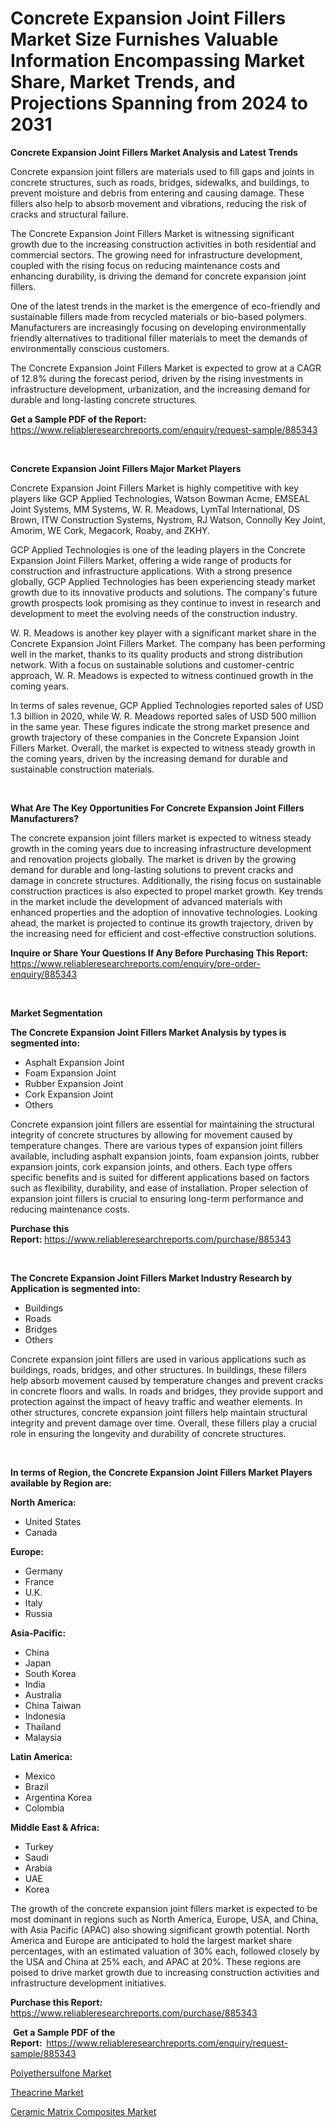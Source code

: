 <p><h1>Concrete Expansion Joint Fillers Market Size Furnishes Valuable Information Encompassing Market Share, Market Trends, and Projections Spanning from 2024 to 2031</h1></p><p><strong>Concrete Expansion Joint Fillers Market Analysis and Latest Trends</strong></p>
<p><p>Concrete expansion joint fillers are materials used to fill gaps and joints in concrete structures, such as roads, bridges, sidewalks, and buildings, to prevent moisture and debris from entering and causing damage. These fillers also help to absorb movement and vibrations, reducing the risk of cracks and structural failure.</p><p>The Concrete Expansion Joint Fillers Market is witnessing significant growth due to the increasing construction activities in both residential and commercial sectors. The growing need for infrastructure development, coupled with the rising focus on reducing maintenance costs and enhancing durability, is driving the demand for concrete expansion joint fillers.</p><p>One of the latest trends in the market is the emergence of eco-friendly and sustainable fillers made from recycled materials or bio-based polymers. Manufacturers are increasingly focusing on developing environmentally friendly alternatives to traditional filler materials to meet the demands of environmentally conscious customers.</p><p>The Concrete Expansion Joint Fillers Market is expected to grow at a CAGR of 12.8% during the forecast period, driven by the rising investments in infrastructure development, urbanization, and the increasing demand for durable and long-lasting concrete structures.</p></p>
<p><strong>Get a Sample PDF of the Report:&nbsp;</strong> <a href="https://www.reliableresearchreports.com/enquiry/request-sample/885343">https://www.reliableresearchreports.com/enquiry/request-sample/885343</a></p>
<p>&nbsp;</p>
<p><strong>Concrete Expansion Joint Fillers Major Market Players</strong></p>
<p><p>Concrete Expansion Joint Fillers Market is highly competitive with key players like GCP Applied Technologies, Watson Bowman Acme, EMSEAL Joint Systems, MM Systems, W. R. Meadows, LymTal International, DS Brown, ITW Construction Systems, Nystrom, RJ Watson, Connolly Key Joint, Amorim, WE Cork, Megacork, Roaby, and ZKHY.</p><p>GCP Applied Technologies is one of the leading players in the Concrete Expansion Joint Fillers Market, offering a wide range of products for construction and infrastructure applications. With a strong presence globally, GCP Applied Technologies has been experiencing steady market growth due to its innovative products and solutions. The company's future growth prospects look promising as they continue to invest in research and development to meet the evolving needs of the construction industry.</p><p>W. R. Meadows is another key player with a significant market share in the Concrete Expansion Joint Fillers Market. The company has been performing well in the market, thanks to its quality products and strong distribution network. With a focus on sustainable solutions and customer-centric approach, W. R. Meadows is expected to witness continued growth in the coming years.</p><p>In terms of sales revenue, GCP Applied Technologies reported sales of USD 1.3 billion in 2020, while W. R. Meadows reported sales of USD 500 million in the same year. These figures indicate the strong market presence and growth trajectory of these companies in the Concrete Expansion Joint Fillers Market. Overall, the market is expected to witness steady growth in the coming years, driven by the increasing demand for durable and sustainable construction materials.</p></p>
<p>&nbsp;</p>
<p><strong>What Are The Key Opportunities For Concrete Expansion Joint Fillers Manufacturers?</strong></p>
<p><p>The concrete expansion joint fillers market is expected to witness steady growth in the coming years due to increasing infrastructure development and renovation projects globally. The market is driven by the growing demand for durable and long-lasting solutions to prevent cracks and damage in concrete structures. Additionally, the rising focus on sustainable construction practices is also expected to propel market growth. Key trends in the market include the development of advanced materials with enhanced properties and the adoption of innovative technologies. Looking ahead, the market is projected to continue its growth trajectory, driven by the increasing need for efficient and cost-effective construction solutions.</p></p>
<p><strong>Inquire or Share Your Questions If Any Before Purchasing This Report:</strong> <a href="https://www.reliableresearchreports.com/enquiry/pre-order-enquiry/885343">https://www.reliableresearchreports.com/enquiry/pre-order-enquiry/885343</a></p>
<p>&nbsp;</p>
<p><strong>Market Segmentation</strong></p>
<p><strong>The Concrete Expansion Joint Fillers Market Analysis by types is segmented into:</strong></p>
<p><ul><li>Asphalt Expansion Joint</li><li>Foam Expansion Joint</li><li>Rubber Expansion Joint</li><li>Cork Expansion Joint</li><li>Others</li></ul></p>
<p><p>Concrete expansion joint fillers are essential for maintaining the structural integrity of concrete structures by allowing for movement caused by temperature changes. There are various types of expansion joint fillers available, including asphalt expansion joints, foam expansion joints, rubber expansion joints, cork expansion joints, and others. Each type offers specific benefits and is suited for different applications based on factors such as flexibility, durability, and ease of installation. Proper selection of expansion joint fillers is crucial to ensuring long-term performance and reducing maintenance costs.</p></p>
<p><strong>Purchase this Report:&nbsp;</strong><a href="https://www.reliableresearchreports.com/purchase/885343">https://www.reliableresearchreports.com/purchase/885343</a></p>
<p>&nbsp;</p>
<p><strong>The Concrete Expansion Joint Fillers Market Industry Research by Application is segmented into:</strong></p>
<p><ul><li>Buildings</li><li>Roads</li><li>Bridges</li><li>Others</li></ul></p>
<p><p>Concrete expansion joint fillers are used in various applications such as buildings, roads, bridges, and other structures. In buildings, these fillers help absorb movement caused by temperature changes and prevent cracks in concrete floors and walls. In roads and bridges, they provide support and protection against the impact of heavy traffic and weather elements. In other structures, concrete expansion joint fillers help maintain structural integrity and prevent damage over time. Overall, these fillers play a crucial role in ensuring the longevity and durability of concrete structures.</p></p>
<p>&nbsp;</p>
<p><strong>In terms of Region, the Concrete Expansion Joint Fillers Market Players available by Region are:</strong></p>
<p>
    <p> <strong> North America: </strong>
        <ul>
            <li>United States</li>
            <li>Canada</li>
        </ul>
        </p> 
    <p> <strong> Europe: </strong>
        <ul>
            <li>Germany</li>
            <li>France</li>
            <li>U.K.</li>
            <li>Italy</li>
            <li>Russia</li>
        </ul>
        </p> 
    <p> <strong> Asia-Pacific: </strong>
        <ul>
            <li>China</li>
            <li>Japan</li>
            <li>South Korea</li>
            <li>India</li>
            <li>Australia</li>
            <li>China Taiwan</li>
            <li>Indonesia</li>
            <li>Thailand</li>
            <li>Malaysia</li>
        </ul>
        </p> 
    <p> <strong> Latin America: </strong>
        <ul>
            <li>Mexico</li>
            <li>Brazil</li>
            <li>Argentina Korea</li>
            <li>Colombia</li>
        </ul>
        </p> 
    <p> <strong> Middle East & Africa: </strong>
        <ul>
            <li>Turkey</li>
            <li>Saudi</li>
            <li>Arabia</li>
            <li>UAE</li>
            <li>Korea</li>
        </ul>
    </p>
    </p>
<p><p>The growth of the concrete expansion joint fillers market is expected to be most dominant in regions such as North America, Europe, USA, and China, with Asia Pacific (APAC) also showing significant growth potential. North America and Europe are anticipated to hold the largest market share percentages, with an estimated valuation of 30% each, followed closely by the USA and China at 25% each, and APAC at 20%. These regions are poised to drive market growth due to increasing construction activities and infrastructure development initiatives.</p></p>
<p><strong>Purchase this Report: </strong><a href="https://www.reliableresearchreports.com/purchase/885343">https://www.reliableresearchreports.com/purchase/885343</a></p>
<p>&nbsp;<strong>Get a Sample PDF of the Report:&nbsp;&nbsp;</strong><a href="https://www.reliableresearchreports.com/enquiry/request-sample/885343">https://www.reliableresearchreports.com/enquiry/request-sample/885343</a></p>
<p><strong></strong></p>
<p><p><a href="https://github.com/provorikovar/Market-Research-Report-List-3/blob/main/polyethersulfone-market.md">Polyethersulfone Market</a></p><p><a href="https://github.com/Sinjinluong3e0awx2m195k76/Market-Research-Report-List-1/blob/main/theacrine-market.md">Theacrine Market</a></p><p><a href="https://github.com/CliffMedina6/Market-Research-Report-List-3/blob/main/ceramic-matrix-composites-market.md">Ceramic Matrix Composites Market</a></p></p>